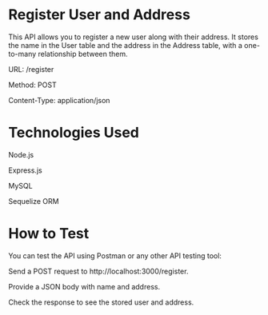 Register User and Address
==============================

This API allows you to register a new user along with their address. It stores the name in the User table and the address in the Address table, with a one-to-many relationship between them.

URL: /register

Method: POST

Content-Type: application/json


Technologies Used
================

Node.js

Express.js

MySQL

Sequelize ORM

How to Test
===============

You can test the API using Postman or any other API testing tool:

Send a POST request to http://localhost:3000/register.

Provide a JSON body with name and address.

Check the response to see the stored user and address.

